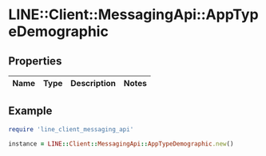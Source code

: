 # LINE::Client::MessagingApi::AppTypeDemographic

## Properties

| Name | Type | Description | Notes |
| ---- | ---- | ----------- | ----- |

## Example

```ruby
require 'line_client_messaging_api'

instance = LINE::Client::MessagingApi::AppTypeDemographic.new()
```

